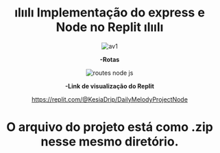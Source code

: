 

<div align="center">
<h1>  ılıılı Implementação do express e Node no Replit ılıılı  </h1>

![av1](https://github.com/KesiaRocha/DailyMelody/assets/124710521/3c9244be-b207-4a11-9004-987f8848b992)


**-Rotas**

![routes node js](https://github.com/KesiaRocha/DailyMelody/assets/124710521/2dcba4a2-5063-46fc-b6f5-820d4308fd09)


**-Link de visualização do Replit**

https://replit.com/@KesiaDrip/DailyMelodyProjectNode

<h1> O arquivo do projeto está como .zip nesse mesmo diretório.</h1>
